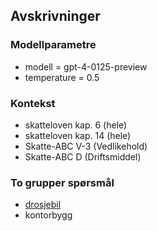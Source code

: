 ## Avskrivninger

### Modellparametre
- modell = gpt-4-0125-preview
- temperature = 0.5

### Kontekst
- skatteloven kap. 6 (hele)
- skatteloven kap. 14 (hele)
- Skatte-ABC V-3 (Vedlikehold)
- Skatte-ABC D (Driftsmiddel)

### To grupper spørsmål
- [drosjebil](https://github.com/hans-chr-f/ChatGPT-skatterett/blob/main/avskrivninger-drosje.md)
- kontorbygg
